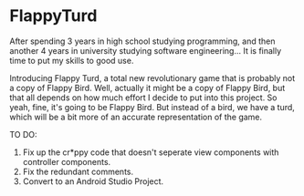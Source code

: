 # FlappyTurd
After spending 3 years in high school studying programming, and then another 4 years in university studying software engineering... It is finally time to put my skills to good use.

Introducing Flappy Turd, a total new revolutionary game that is probably not a copy of Flappy Bird. Well, actually it might be a copy of Flappy Bird, but that all depends on how much effort I decide to put into this project. So yeah, fine, it's going to be Flappy Bird. But instead of a bird, we have a turd, which will be a bit more of an accurate representation of the game.

TO DO:
1) Fix up the cr*ppy code that doesn't seperate view components with controller components.
2) Fix the redundant comments.
3) Convert to an Android Studio Project.

